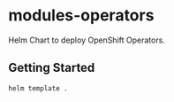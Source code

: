 # modules-operators

Helm Chart to deploy OpenShift Operators.

## Getting Started

```
helm template .
```
